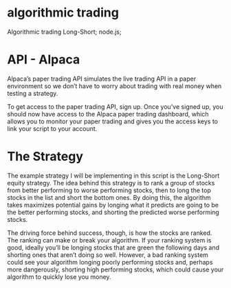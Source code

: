 # algorithmic trading
 Algorithmic trading Long-Short; node.js;

# API - Alpaca
Alpaca’s paper trading API simulates the live trading API in a paper environment so we don’t have to worry about trading with real money when testing a strategy.

To get access to the paper trading API, sign up. Once you’ve signed up, you should now have access to the Alpaca paper trading dashboard, which allows you to monitor your paper trading and gives you the access keys to link your script to your account.

# The Strategy

The example strategy I will be implementing in this script is the Long-Short equity strategy. The idea behind this strategy is to rank a group of stocks from better performing to worse performing stocks, then to long the top stocks in the list and short the bottom ones. By doing this, the algorithm takes maximizes potential gains by longing what it predicts are going to be the better performing stocks, and shorting the predicted worse performing stocks.

The driving force behind success, though, is how the stocks are ranked. The ranking can make or break your algorithm. If your ranking system is good, ideally you’ll be longing stocks that are green the following days and shorting ones that aren’t doing so well. However, a bad ranking system could see your algorithm longing poorly performing stocks and, perhaps more dangerously, shorting high performing stocks, which could cause your algorithm to quickly lose you money.
